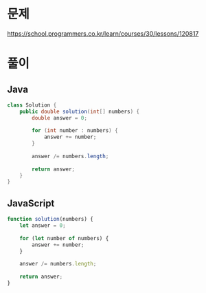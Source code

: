 # 문제
https://school.programmers.co.kr/learn/courses/30/lessons/120817

# 풀이
## Java
```java
class Solution {
    public double solution(int[] numbers) {
        double answer = 0;
        
        for (int number : numbers) {
            answer += number;
        }
        
        answer /= numbers.length;
        
        return answer;
    }
}
```

## JavaScript
```javascript
function solution(numbers) {
    let answer = 0;
    
    for (let number of numbers) {
        answer += number;
    }
    
    answer /= numbers.length;
    
    return answer;
}
```
